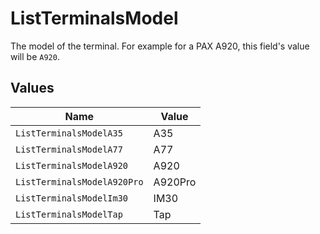 # ListTerminalsModel

The model of the terminal. For example for a PAX A920, this field's value will be `A920`.


## Values

| Name                        | Value                       |
| --------------------------- | --------------------------- |
| `ListTerminalsModelA35`     | A35                         |
| `ListTerminalsModelA77`     | A77                         |
| `ListTerminalsModelA920`    | A920                        |
| `ListTerminalsModelA920Pro` | A920Pro                     |
| `ListTerminalsModelIm30`    | IM30                        |
| `ListTerminalsModelTap`     | Tap                         |